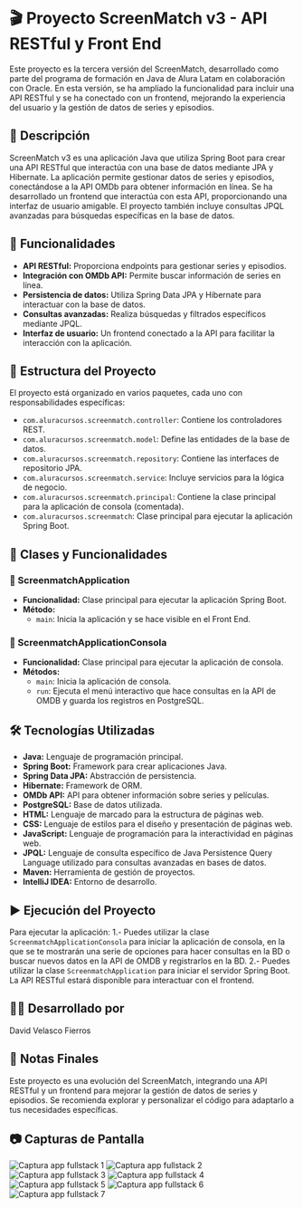 # 🎬 Proyecto ScreenMatch v3 - API RESTful y Front End

Este proyecto es la tercera versión del ScreenMatch, desarrollado como parte del programa de formación en Java de Alura Latam en colaboración con Oracle. En esta versión, se ha ampliado la funcionalidad para incluir una API RESTful y se ha conectado con un frontend, mejorando la experiencia del usuario y la gestión de datos de series y episodios.

## 📝 Descripción

ScreenMatch v3 es una aplicación Java que utiliza Spring Boot para crear una API RESTful que interactúa con una base de datos mediante JPA y Hibernate. La aplicación permite gestionar datos de series y episodios, conectándose a la API OMDb para obtener información en línea. Se ha desarrollado un frontend que interactúa con esta API, proporcionando una interfaz de usuario amigable. El proyecto también incluye consultas JPQL avanzadas para búsquedas específicas en la base de datos.

## 🚀 Funcionalidades

- **API RESTful:** Proporciona endpoints para gestionar series y episodios.
- **Integración con OMDb API:** Permite buscar información de series en línea.
- **Persistencia de datos:** Utiliza Spring Data JPA y Hibernate para interactuar con la base de datos.
- **Consultas avanzadas:** Realiza búsquedas y filtrados específicos mediante JPQL.
- **Interfaz de usuario:** Un frontend conectado a la API para facilitar la interacción con la aplicación.

## 📂 Estructura del Proyecto

El proyecto está organizado en varios paquetes, cada uno con responsabilidades específicas:

- `com.aluracursos.screenmatch.controller`: Contiene los controladores REST.
- `com.aluracursos.screenmatch.model`: Define las entidades de la base de datos.
- `com.aluracursos.screenmatch.repository`: Contiene las interfaces de repositorio JPA.
- `com.aluracursos.screenmatch.service`: Incluye servicios para la lógica de negocio.
- `com.aluracursos.screenmatch.principal`: Contiene la clase principal para la aplicación de consola (comentada).
- `com.aluracursos.screenmatch`: Clase principal para ejecutar la aplicación Spring Boot.

## 📑 Clases y Funcionalidades

### 📡 ScreenmatchApplication

- **Funcionalidad:** Clase principal para ejecutar la aplicación Spring Boot.
- **Método:**
  - `main`: Inicia la aplicación y se hace visible en el Front End.

### 🚀 ScreenmatchApplicationConsola

- **Funcionalidad:** Clase principal para ejecutar la aplicación de consola.
- **Métodos:**
  - `main`: Inicia la aplicación de consola.
  - `run`: Ejecuta el menú interactivo que hace consultas en la API de OMDB y guarda los registros en PostgreSQL.

## 🛠 Tecnologías Utilizadas

- **Java:** Lenguaje de programación principal.
- **Spring Boot:** Framework para crear aplicaciones Java.
- **Spring Data JPA:** Abstracción de persistencia.
- **Hibernate:** Framework de ORM.
- **OMDb API:** API para obtener información sobre series y películas.
- **PostgreSQL:** Base de datos utilizada.
- **HTML:** Lenguaje de marcado para la estructura de páginas web.
- **CSS:** Lenguaje de estilos para el diseño y presentación de páginas web.
- **JavaScript:** Lenguaje de programación para la interactividad en páginas web.
- **JPQL:** Lenguaje de consulta específico de Java Persistence Query Language utilizado para consultas avanzadas en bases de datos.
- **Maven:** Herramienta de gestión de proyectos.
- **IntelliJ IDEA:** Entorno de desarrollo.

## ▶️ Ejecución del Proyecto

Para ejecutar la aplicación:
1.- Puedes utilizar la clase `ScreenmatchApplicationConsola` para iniciar la aplicación de consola, en la que se te mostrarán una serie de opciones para hacer consultas en la BD o buscar nuevos datos en la API de OMDB y registrarlos en la BD.
2.- Puedes utilizar la clase `ScreenmatchApplication` para iniciar el servidor Spring Boot. La API RESTful estará disponible para interactuar con el frontend.

## 👨‍💻 Desarrollado por

David Velasco Fierros

## 📝 Notas Finales

Este proyecto es una evolución del ScreenMatch, integrando una API RESTful y un frontend para mejorar la gestión de datos de series y episodios. Se recomienda explorar y personalizar el código para adaptarlo a tus necesidades específicas.

## 📷 Capturas de Pantalla

![Captura app fullstack 1](https://github.com/DavidVF7/Screenmatch-FullStack-API-RESTful/assets/103916971/aaf1495d-0948-4604-93b9-42ef8cf07402)
![Captura app fullstack 2](https://github.com/DavidVF7/Screenmatch-FullStack-API-RESTful/assets/103916971/132e6d62-09c7-4225-9e4f-9917a9773d1f)
![Captura app fullstack 3](https://github.com/DavidVF7/Screenmatch-FullStack-API-RESTful/assets/103916971/a77ed3d4-f701-48b8-a69c-759931eaf7eb)
![Captura app fullstack 4](https://github.com/DavidVF7/Screenmatch-FullStack-API-RESTful/assets/103916971/8b19633e-61e9-489b-b281-9b6e7c5cafd9)
![Captura app fullstack 5](https://github.com/DavidVF7/Screenmatch-FullStack-API-RESTful/assets/103916971/0126b3a1-6907-41a6-a003-7d2be9187880)
![Captura app fullstack 6](https://github.com/DavidVF7/Screenmatch-FullStack-API-RESTful/assets/103916971/3701dded-ef75-4986-b94c-dd8f0a56f30c)
![Captura app fullstack 7](https://github.com/DavidVF7/Screenmatch-FullStack-API-RESTful/assets/103916971/72b0d22e-222f-48d7-9ef9-4892da359c33)
